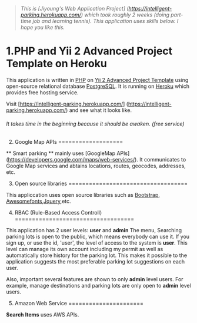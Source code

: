 

>*This is [Jiyoung's Web Application Project] (https://intelligent-parking.herokuapp.com/) which took roughly 2 weeks (doing part-time job and learning tennis).*
>*This application uses skills below.*
>*I hope you like this.*

1.PHP and Yii 2 Advanced Project Template on Heroku
===============================

This application is written in [PHP](http://php.net/manual/en/tutorial.php) on [Yii 2 Advanced Project Template](http://www.yiiframework.com/) using open-source relational database [PostgreSQL](https://www.postgresql.org/). It is running on [Heroku](https://www.heroku.com/) which provides free hosting service. 

Visit [https://intelligent-parking.herokuapp.com/] (https://intelligent-parking.herokuapp.com/) and see what it looks like.
###### It takes time in the beginning because it should be awaken. (free service) 

2. Google Map APIs
===================

** Smart parking ** mainly uses [GoogleMap APIs] (https://developers.google.com/maps/web-services/).
It communicates to Google Map services and abtains locations, routes, geocodes, addresses, etc.


3. Open source libraries
===================================

This appliccation uses open source libraries such as [Bootstrap](http://getbootstrap.com/), [Awesomefonts](http://fontawesome.io/),[Jquery](https://jquery.com/),etc.


4. RBAC (Rule-Based Access Controll)
===================================

This application has 2 user levels: **user** and **admin**
The menu, Searching parking lots is open to the public, which means everybody can use it.
If you sign up, or use the id, 'user', the level of access to the system is **user**. 
This level can manage its own account including my permit as well as automatically store history for the parking lot.
This makes it possible to the application suggests the most preferable parking lot suggestions on each user.

Also, important several features are shown to only **admin** level users. For example, manage destinations and parking lots are only open to **admin** level users.

5. Amazon Web Service 
======================

**Search Items** uses AWS APIs.
